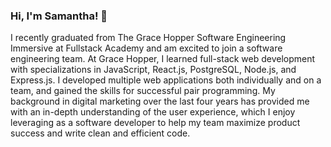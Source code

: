 ### Hi, I'm Samantha! 👋

I recently graduated from The Grace Hopper Software Engineering Immersive at Fullstack Academy and am excited to join a software engineering team. At Grace Hopper, I learned full-stack web development with specializations in JavaScript, React.js, PostgreSQL, Node.js, and Express.js. I developed multiple web applications both individually and on a team, and gained the skills for successful pair programming. My background in digital marketing over the last four years has provided me with an in-depth understanding of the user experience, which I enjoy leveraging as a software developer to help my team maximize product success and write clean and efficient code.
